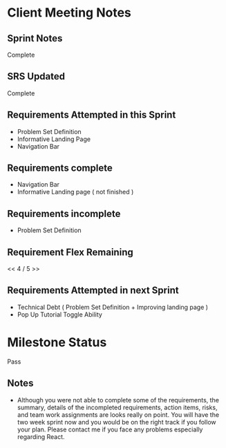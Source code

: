 
# Client Meeting Notes

## Sprint Notes

Complete

## SRS Updated

Complete

## Requirements Attempted in this Sprint

* Problem Set Definition
* Informative Landing Page
* Navigation Bar

## Requirements complete

* Navigation Bar
* Informative Landing page ( not finished )

## Requirements incomplete

* Problem Set Definition

## Requirement Flex Remaining

<< 4 / 5 >>

## Requirements Attempted in next Sprint

*  Technical Debt ( Problem Set Definition + Improving landing page )
*  Pop Up Tutorial Toggle Ability

# Milestone Status

Pass

## Notes

* Although you were not able to complete some of the requirements, the summary, details of the incompleted requirements, action items, risks, and team work assignments are looks really on point. You will have the two week sprint now and you would be on the right track if you follow your plan. Please contact me if you face any problems especially regarding React.

